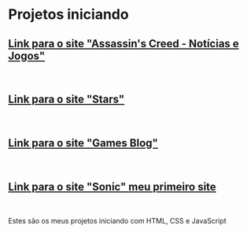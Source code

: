 # Projetos iniciando <h2><a href="https://renan225.github.io/Projetos-iniciando/assassinscreed/index.html">Link para o site "Assassin's Creed - Notícias e Jogos"</a></h2> <br> <h2><a href="https://renan225.github.io/Projetos-iniciando/estrelas/">Link para o site "Stars"</a></h2> <br> <h2><a href="https://renan225.github.io/Projetos-iniciando/games/">Link para o site "Games Blog"</a></h2> <br> <h2><a href="https://renan225.github.io/Projetos-iniciando/sonic/">Link para o site "Sonic" <strong>meu primeiro site</strong></a></h2><br>

 Estes são os meus projetos iniciando com HTML, CSS e JavaScript

    
